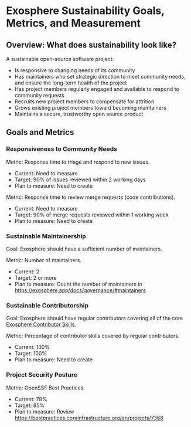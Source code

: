 # Exosphere Sustainability Goals, Metrics, and Measurement

## Overview: What does sustainability look like?

A sustainable open-source software project:

- Is responsive to changing needs of its community
- Has maintainers who set strategic direction to meet community needs, and ensure the long-term health of the project
- Has project members regularly engaged and available to respond to community requests
- Recruits new project members to compensate for attrition
- Grows existing project members toward becoming maintainers
- Maintains a secure, trustworthy open source product

## Goals and Metrics

### Responsiveness to Community Needs

Metric: Response time to triage and respond to new issues.

- Current: Need to measure
- Target: 90% of issues reviewed within 2 working days
- Plan to measure: Need to create

Metric: Response time to review merge requests (code contributions).

- Current: Need to measure
- Target: 90% of merge requests reviewed within 1 working week
- Plan to measure: Need to create

### Sustainable Maintainership

Goal: Exosphere should have a sufficient number of maintainers.

Metric: Number of maintainers.

- Current: 2
- Target: 2 or more
- Plan to measure: Count the number of maintainers in <https://exosphere.app/docs/governance/#maintainers>

### Sustainable Contributorship

Goal: Exosphere should have regular contributors covering all of the core [Exosphere Contributor Skills](https://exosphere.app/docs/contributor-skills).

Metric: Percentage of contributor skills covered by regular contributors.

- Current: 100%
- Target: 100%
- Plan to measure: Need to create

### Project Security Posture

Metric: OpenSSF Best Practices.

- Current: 78%
- Target: 85%
- Plan to measure: Review <https://bestpractices.coreinfrastructure.org/en/projects/7368>